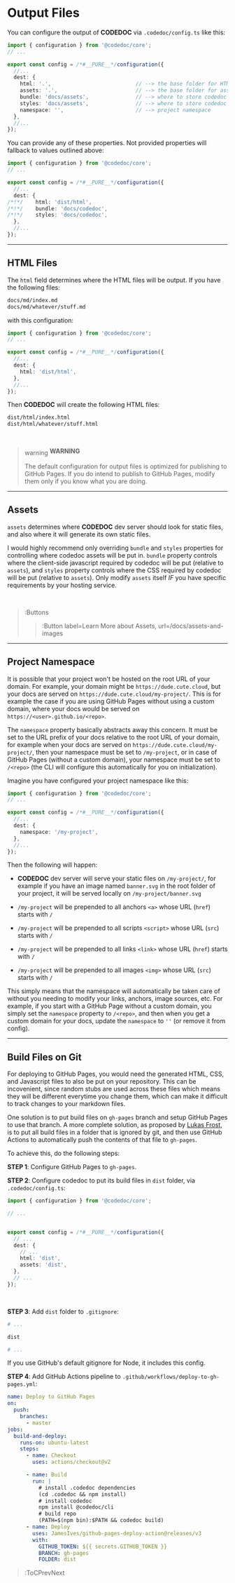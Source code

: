 # Output Files

You can configure the output of **CODEDOC** via `.codedoc/config.ts` like this:

```ts | .codedoc/config.ts
import { configuration } from '@codedoc/core';
// ...

export const config = /*#__PURE__*/configuration({
  //...
  dest: {
    html: '.',                           // --> the base folder for HTML files
    assets: '.',                         // --> the base folder for assets
    bundle: 'docs/assets',               // --> where to store codedoc's bundle (relative to `assets`)
    styles: 'docs/assets',               // --> where to store codedoc's styles (relative to `assets`)
    namespace: '',                       // --> project namespace
  },
  //...
});
```

You can provide any of these properties. Not provided properties will fallback to values
outlined above:

```ts | .codedoc/config.ts
import { configuration } from '@codedoc/core';
// ...

export const config = /*#__PURE__*/configuration({
  //...
  dest: {
/*!*/    html: 'dist/html',
/*!*/    bundle: 'docs/codedoc',
/*!*/    styles: 'docs/codedoc',
  },
  //...
});
```

---

## HTML Files

The `html` field determines where the HTML files will be output. If you have the following files:

```bash
docs/md/index.md
docs/md/whatever/stuff.md
```

with this configuration:

```ts | .codedoc/config.ts
import { configuration } from '@codedoc/core';
// ...

export const config = /*#__PURE__*/configuration({
  //...
  dest: {
    html: 'dist/html',
  },
  //...
});
```

Then **CODEDOC** will create the following HTML files:

```bash
dist/html/index.html
dist/html/whatever/stuff.html
```

<br>

> <span class="icon-font" style="vertical-align: sub">warning</span> **WARNING**
>
> The default configuration for output files is optimized for publishing to GitHub Pages.
> If you do intend to publish to GitHub Pages, modify them only if you know what you are doing.

---

## Assets

`assets` determines where **CODEDOC** dev server should look for static files, and also where
it will generate its own static files.

I would highly recommend only overriding `bundle` and `styles` properties for controlling where
codedoc assets will be put in. `bundle` property controls where the client-side javascript
required by codedoc will be put (relative to `assets`), and `styles` property controls where
the CSS required by codedoc will be put (relative to `assets`).
Only modify `assets` itself _IF_ you have specific requirements
by your hosting service.

<br>

> :Buttons
> > :Button label=Learn More about Assets, url=/docs/assets-and-images

---

## Project Namespace

It is possible that your project won't be hosted on the root URL of your domain.
For example, your domain might be `https://dude.cute.cloud`, but your docs are served on
`https://dude.cute.cloud/my-project/`. This is for example the case if you are using
GitHub Pages without using a custom domain, where your docs would be served on
`https://<user>.github.io/<repo>`.

The `namespace` property basically abstracts away this concern. It must be set to the
URL prefix of your docs relative to the root URL of your domain, for example
when your docs are served on `https://dude.cute.cloud/my-project/`, then your namespace
must be set to `/my-project`, or in case of GitHub Pages (without a custom domain),
your namespace must be set to `/<repo>` (the CLI will configure this automatically for you
on initialization).

Imagine you have configured your project namespace like this:

```ts | .codedoc/config.ts
import { configuration } from '@codedoc/core';
// ...

export const config = /*#__PURE__*/configuration({
  //...
  dest: {
    namespace: '/my-project',
  },
  //...
});
```

Then the following will happen:

- **CODEDOC** dev server will serve your static files on `/my-project/`, for example
if you have an image named `banner.svg` in the root folder of your project, it will be served
locally on `/my-project/banner.svg`

- `/my-project` will be prepended to all anchors `<a>` whose URL (`href`) starts with `/`

- `/my-project` will be prepended to all scripts `<script>` whose URL (`src`) starts with `/`

- `/my-project` will be prepended to all links `<link>` whose URL (`href`) starts with `/`

- `/my-project` will be prepended to all images `<img>` whose URL (`src`) starts with `/`

This simply means that the namespace will automatically be taken care of without you needing
to modify your links, anchors, image sources, etc. For example, if you start with a GitHub Page
without a custom domain, you simply set the `namespace` property to `/<repo>`, and then when
you get a custom domain for your docs, update the `namespace` to `''` (or remove it from config).

---

## Build Files on Git

For deploying to GitHub Pages, you would need the generated HTML, CSS, and Javascript files
to also be put on your repository. This can be incovenient, since random stubs are used
across these files which means they will be different everytime you change them, which can make it
difficult to track changes to your markdown files.

One solution is to put build files on `gh-pages` branch and setup GitHub Pages to use that branch.
A more complete solution, as proposed by [Lukas Frost](https://github.com/LukasForst), is to put
all build files in a folder that is ignored by git, and then use GitHub Actions to automatically
push the contents of that file to `gh-pages`.

To achieve this, do the following steps:

**STEP 1**: Configure GitHub Pages to `gh-pages`.

**STEP 2**: Configure codedoc to put its build files in `dist` folder, via `.codedoc/config.ts`:

```ts | .codedoc/config.ts
import { configuration } from '@codedoc/core';

// ...


export const config = /*#__PURE__*/configuration({
  // ...
  dest: {
    // ...
    html: 'dist',
    assets: 'dist',
  },
  // ...
});
```

<br>

**STEP 3**: Add `dist` folder to `.gitignore`:

```bash | .gitignore
# ...

dist

# ...
```

If you use GitHub's default gitignore for Node, it includes this config.

**STEP 4**: Add GitHub Actions pipeline to `.github/workflows/deploy-to-gh-pages.yml`:

```yml | .github/workflows/deploy-to-gh-pages.yml
name: Deploy to GitHub Pages
on:
  push:
    branches:
      - master
jobs:
  build-and-deploy:
    runs-on: ubuntu-latest
    steps:
      - name: Checkout
        uses: actions/checkout@v2

      - name: Build
        run: |
          # install .codedoc dependencies
          (cd .codedoc && npm install)
          # install codedoc
          npm install @codedoc/cli
          # build repo
          (PATH=$(npm bin):$PATH && codedoc build)
      - name: Deploy
        uses: JamesIves/github-pages-deploy-action@releases/v3
        with:
          GITHUB_TOKEN: ${{ secrets.GITHUB_TOKEN }}
          BRANCH: gh-pages
          FOLDER: dist
```

> :ToCPrevNext